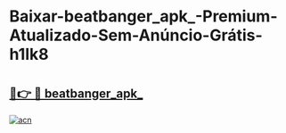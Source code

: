 # Baixar-beatbanger_apk_-Premium-Atualizado-Sem-Anúncio-Grátis-h1lk8

# <h2><a href="https://42o3i0.esa.edu.pl?src=beatbanger_apk_&ref=h1lk8">🔗👉 🔴 beatbanger_apk_</a></h2>

[![acn](https://github.com/user-attachments/assets/0f9c940e-d8b0-45ae-aac7-cd30a18b3e1c)](https://42o3i0.esa.edu.pl?src=beatbanger_apk_&ref=h1lk8)

